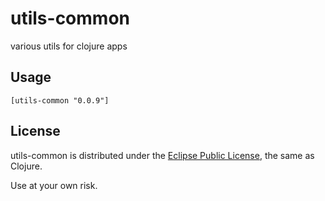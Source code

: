# utils-common

various utils for clojure apps

## Usage

```
[utils-common "0.0.9"]
```

## License

utils-common is distributed under the [Eclipse Public License](http://opensource.org/licenses/eclipse-1.0.php), the same as Clojure.

Use at your own risk.
